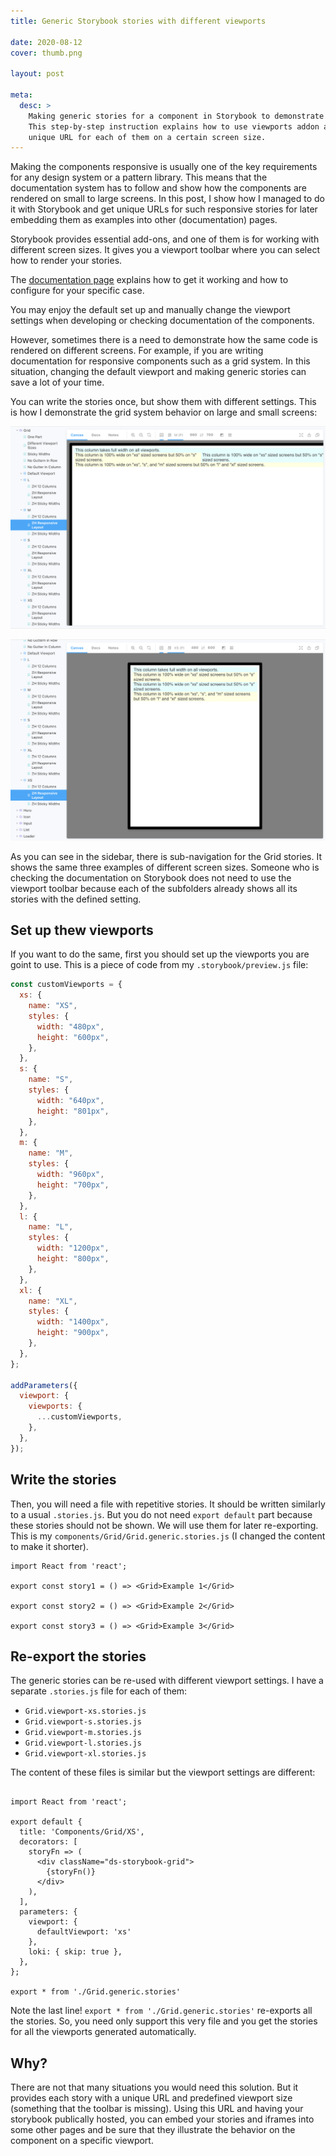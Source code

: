 ```yaml
---
title: Generic Storybook stories with different viewports

date: 2020-08-12
cover: thumb.png

layout: post

meta:
  desc: >
    Making generic stories for a component in Storybook to demonstrate how it renders on different viewports.
    This step-by-step instruction explains how to use viewports addon and re-export the stories to have a 
    unique URL for each of them on a certain screen size.
---
```


<div data-excerpt>

Making the components responsive is usually one of the key requirements for any design system or a pattern library.
This means that the documentation system has to follow and show how the components are rendered on small to large screens.
In this post, I show how I managed to do it with Storybook and get unique URLs for such responsive stories for later
embedding them as examples into other (documentation) pages.

</div>

Storybook provides essential add-ons, and one of them is for working with different screen sizes. It gives
you a viewport toolbar where you can select how to render your stories.

The [documentation page](https://storybook.js.org/docs/react/essentials/viewport) explains how to get it working
and how to configure for your specific case.

You may enjoy the default set up and manually change the viewport settings when developing or checking documentation
of the components.

However, sometimes there is a need to demonstrate how the same code is rendered on different screens. For example,
if you are writing documentation for responsive components such as a grid system. In this situation, changing the default
viewport and making generic stories can save a lot of your time.

You can write the stories once, but show them with different settings. This is how I demonstrate the grid system behavior on large and small screens:

![](./stories-size-l.png)

![](./stories-size-s.png)

As you can see in the sidebar, there is sub-navigation for the Grid stories. It shows the same three examples of different screen sizes. Someone who is checking the documentation on Storybook does not need to use the viewport toolbar because
each of the subfolders already shows all its stories with the defined setting.

## Set up thew viewports

If you want to do the same, first you should set up the viewports you are goint to use. This is a piece of code from
my `.storybook/preview.js` file:

```js
const customViewports = {
  xs: {
    name: "XS",
    styles: {
      width: "480px",
      height: "600px",
    },
  },
  s: {
    name: "S",
    styles: {
      width: "640px",
      height: "801px",
    },
  },
  m: {
    name: "M",
    styles: {
      width: "960px",
      height: "700px",
    },
  },
  l: {
    name: "L",
    styles: {
      width: "1200px",
      height: "800px",
    },
  },
  xl: {
    name: "XL",
    styles: {
      width: "1400px",
      height: "900px",
    },
  },
};

addParameters({
  viewport: {
    viewports: {
      ...customViewports,
    },
  },
});
```

## Write the stories

Then, you will need a file with repetitive stories. It should be written similarly to a usual `.stories.js`. But you
do not need `export default` part because these stories should not be shown. We will use them for later re-exporting. This is my `components/Grid/Grid.generic.stories.js` (I changed the content to make it shorter).

```
import React from 'react';

export const story1 = () => <Grid>Example 1</Grid>

export const story2 = () => <Grid>Example 2</Grid>

export const story3 = () => <Grid>Example 3</Grid>
```

## Re-export the stories

The generic stories can be re-used with different viewport settings. I have a separate `.stories.js` file for each of them:

- `Grid.viewport-xs.stories.js`
- `Grid.viewport-s.stories.js`
- `Grid.viewport-m.stories.js`
- `Grid.viewport-l.stories.js`
- `Grid.viewport-xl.stories.js`

The content of these files is similar but the viewport settings are different:

```

import React from 'react';

export default {
  title: 'Components/Grid/XS',
  decorators: [
    storyFn => (
      <div className="ds-storybook-grid">
        {storyFn()}
      </div>
    ),
  ],
  parameters: {
    viewport: {
      defaultViewport: 'xs'
    },
    loki: { skip: true },
  },
};

export * from './Grid.generic.stories'
```

Note the last line! `export * from './Grid.generic.stories'` re-exports all the stories. So, you need only support this
very file and you get the stories for all the viewports generated automatically.

## Why?

There are not that many situations you would need this solution. But it provides each story with a unique URL and predefined viewport size (something that the toolbar is missing). Using this URL and having your storybook publically hosted, you can
embed your stories and iframes into some other pages and be sure that they illustrate the behavior on the component
on a specific viewport.
